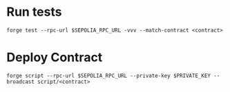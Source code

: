 # Run tests
```
forge test --rpc-url $SEPOLIA_RPC_URL -vvv --match-contract <contract>
```

# Deploy Contract
```
forge script --rpc-url $SEPOLIA_RPC_URL --private-key $PRIVATE_KEY --broadcast script/<contract>
```
